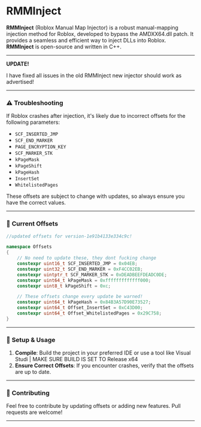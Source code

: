 
# RMMInject

**RMMInject** (Roblox Manual Map Injector) is a robust manual-mapping injection method for Roblox, developed to bypass the AMDXX64.dll patch. It provides a seamless and efficient way to inject DLLs into Roblox. **RMMInject** is open-source and written in C++.

---

**UPDATE!**

I have fixed all issues in the old RMMInject new injector should work as advertised!

---

### ⚠️ **Troubleshooting**

If Roblox crashes after injection, it's likely due to incorrect offsets for the following parameters:

- `SCF_INSERTED_JMP`
- `SCF_END_MARKER`
- `PAGE_ENCRYPTION_KEY`
- `SCF_MARKER_STK`
- `kPageMask`
- `kPageShift`
- `kPageHash`
- `InsertSet`
- `WhitelistedPages`
  
These offsets are subject to change with updates, so always ensure you have the correct values.

---

### 📜 **Current Offsets**

```cpp
//updated offsets for version-1e91b4133e334c9c!

namespace Offsets
{
    // No need to update these, they dont fucking change
    constexpr uint16_t SCF_INSERTED_JMP = 0x04EB;
    constexpr uint32_t SCF_END_MARKER = 0xF4CC02EB;
    constexpr uintptr_t SCF_MARKER_STK = 0xDEADBEEFDEADC0DE;
    constexpr uint64_t kPageMask = 0xfffffffffffff000;
    constexpr uint8_t kPageShift = 0xc;

    // These offsets change every update be warned!
    constexpr uint64_t kPageHash = 0x84B3A57D90E73527;
    constexpr uint64_t Offset_InsertSet = 0xC43D00;
    constexpr uint64_t Offset_WhitelistedPages = 0x29C758;
}
```

---

### 🔧 **Setup & Usage**

1. **Compile**: Build the project in your preferred IDE or use a tool like Visual Studi | MAKE SURE BUILD IS SET TO Release x64
3. **Ensure Correct Offsets**: If you encounter crashes, verify that the offsets are up to date.

---

### 📝 **Contributing**

Feel free to contribute by updating offsets or adding new features. Pull requests are welcome!

---
